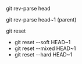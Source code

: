 git rev-parse head

git rev-parse head~1 (parent)

git reset
- git reset --soft HEAD~1 
- git reset --mixed HEAD~1
- git reset --hard HEAD~1


